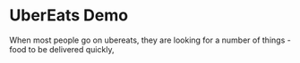 # UberEats Demo

When most people go on ubereats, they are looking for a number of things - food to be delivered quickly, 